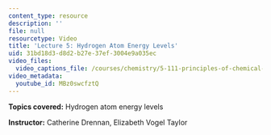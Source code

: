 ```yaml
---
content_type: resource
description: ''
file: null
resourcetype: Video
title: 'Lecture 5: Hydrogen Atom Energy Levels'
uid: 31bd18d3-d8d2-b27e-37ef-3004e9a035ec
video_files:
  video_captions_file: /courses/chemistry/5-111-principles-of-chemical-science-fall-2008/video-lectures/lecture-5/MBz0swcfztQ.vtt
video_metadata:
  youtube_id: MBz0swcfztQ
---
```


**Topics covered:** Hydrogen atom energy levels

**Instructor:** Catherine Drennan, Elizabeth Vogel Taylor